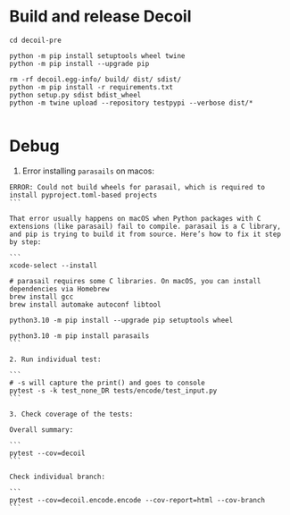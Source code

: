 # Build and release Decoil

```
cd decoil-pre

python -m pip install setuptools wheel twine 
python -m pip install --upgrade pip

rm -rf decoil.egg-info/ build/ dist/ sdist/
python -m pip install -r requirements.txt
python setup.py sdist bdist_wheel
python -m twine upload --repository testpypi --verbose dist/*


```

# Debug

1. Error installing `parasails` on macos: 

````
ERROR: Could not build wheels for parasail, which is required to install pyproject.toml-based projects
```

That error usually happens on macOS when Python packages with C extensions (like parasail) fail to compile. parasail is a C library, and pip is trying to build it from source. Here’s how to fix it step by step:

```
xcode-select --install

# parasail requires some C libraries. On macOS, you can install dependencies via Homebrew
brew install gcc
brew install automake autoconf libtool

python3.10 -m pip install --upgrade pip setuptools wheel

python3.10 -m pip install parasails
```

2. Run individual test:

```
# -s will capture the print() and goes to console
pytest -s -k test_none_DR tests/encode/test_input.py 
```

3. Check coverage of the tests:

Overall summary:

```
pytest --cov=decoil
```

Check individual branch:

```
pytest --cov=decoil.encode.encode --cov-report=html --cov-branch
```
